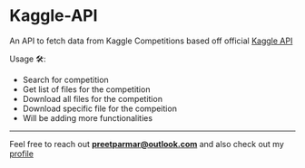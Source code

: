 # Kaggle-API
 An API to fetch data from Kaggle Competitions based off official [Kaggle API](https://github.com/Kaggle/kaggle-api)


Usage 🛠:
- Search for competition
- Get list of files for the competition
- Download all files for the competition
- Download specific file for the compeition
- Will be adding more functionalities

___
Feel free to reach out **preetparmar@outlook.com** and also check out my [profile](https://preetparmar.github.io)